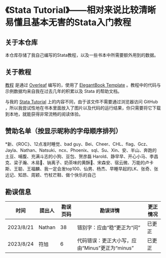 # 《Stata Tutorial》——相对来说比较清晰易懂且基本无害的Stata入门教程



## 关于本仓库

本仓库存储了我自己编写的Stata教程，以及一些书本中所需要额外用到的数据。



## 关于教程

[教程](Stata_Tutorial.pdf) 是通过 [Overleaf](https://www.overleaf.com/) 编写的，使用了 [ElegantBook Template](https://www.overleaf.com/latex/templates/elegantbook-template/zpsrbmdsxrgy) 。教程中的代码与示例数据均来自我在过去几年的积累以及 Stata 的帮助文档。

与我的 [Stata Tutorial](https://shutterzor.cn/stata-tutorial/) 上的内容不同，由于该文件不需要通过浏览器访问 GitHub ，所以我尝试性地在书本里面放入了图片以及代码的运行结果，你只需要将它下载到本地，就能获得非常流畅的阅读体验。



## 赞助名单（按显示昵称的字母顺序排列）

\*新、《ROC》、12点准时睡觉、bad guy、Bei、Cheer、CHL、flag、Gcz、Jayla、Nathan、Natsuki、ncx、Phoenix、sql、Su、Xin、安、半山、奔跑的土豆、哺腹、充满斗志的小狗、豆包、贺彦磊 Harold、静早早、开心小马、李昌克、梁子瀚、木易🥝、钠离子、奶茶味的黄酥🍩、宋森安、宿云微、万能的卢卡斯、王聪、王福麟、我一定会发top100、仙男、杨杰、早睡早起的LK、张奇、张远记、知昂、周颖、竹杖芒鞋、做个快乐的自己



## 勘误信息

| 时间      | 提出人 | 勘误页码 | 勘误详情                                       | 更正情况 |
| --------- | ------ | -------- | ---------------------------------------------- | -------- |
| 2023/8/21 | Nathan | 38       | 错别字：应由“稳”更正为“问”                     | 已更正   |
| 2023/8/24 | 符旭   | 6        | 代码错误：更正大小写，应由“Minus”更正为“minus” | 已更正   |

